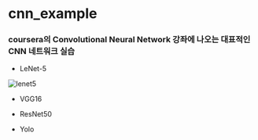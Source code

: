 # cnn_example
### coursera의 Convolutional Neural Network 강좌에 나오는 대표적인 CNN 네트워크 실습

* LeNet-5 

![lenet5](https://user-images.githubusercontent.com/84064361/119748854-cc993600-bed0-11eb-85f6-8bd17e026130.png)

* VGG16 

* ResNet50

* Yolo


